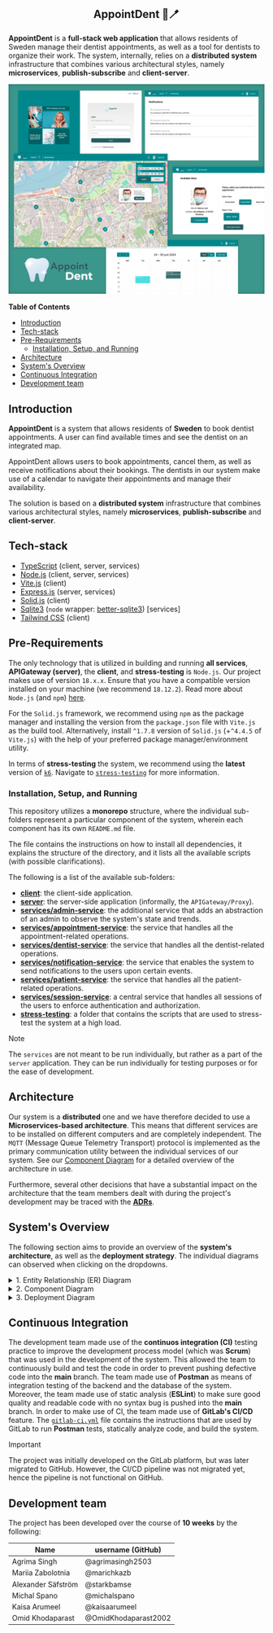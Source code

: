 <h2 align="center">AppointDent &#129463;&#129701;</h2>

**AppointDent** is a **full-stack web application** that
allows residents of Sweden manage their dentist appointments, as well as a tool
for dentists to organize their work. The system, internally, relies on a
**distributed system** infrastructure that combines various architectural
styles, namely **microservices**, **publish-subscribe** and **client-server**.

<img src="docs/imgs/appointdent-teaser.png" alt="AppointDent Teaser"/><br>

**Table of Contents**

- [Introduction](#introduction)
- [Tech-stack](#tech-stack)
- [Pre-Requirements](#pre-requirements)
  - [Installation, Setup, and Running](#installation-setup-and-running)
- [Architecture](#architecture)
- [System's Overview](#systems-overview)
- [Continuous Integration](#continuous-integration)
- [Development team](#development-team)

## Introduction

**AppointDent** is a system that allows residents of **Sweden** to book dentist
appointments. A user can find available times and see the dentist on an
integrated map.

AppointDent allows users to book appointments, cancel them, as well as receive
notifications about their bookings. The dentists in our system make use of a
calendar to navigate their appointments and manage their availability.

The solution is based on a **distributed system** infrastructure that combines
various architectural styles, namely **microservices**, **publish-subscribe**
and **client-server**.

## Tech-stack

- [TypeScript](https://github.com/microsoft/TypeScript) (client, server, services)
- [Node.js](https://nodejs.org/en/) (client, server, services)
- [Vite.js](https://vitejs.dev/) (client)
- [Express.js](https://expressjs.com/) (server, services)
- [Solid.js](https://www.solidjs.com/) (client)
- [Sqlite3](https://www.sqlite.org/index.html) (`node` wrapper: [better-sqlite3](https://github.com/WiseLibs/better-sqlite3)) \[services\]
- [Tailwind CSS](https://tailwindcss.com/) (client)

## Pre-Requirements

The only technology that is utilized in building and running **all services**, **APIGateway (server)**, the **client**, and **stress-testing** is `Node.js`. Our project makes use of version `18.x.x`. Ensure that you have a compatible version installed on your machine (we recommend `18.12.2`). Read more about `Node.js` (and `npm`) [here](https://nodejs.org/en/).

For the `Solid.js` framework, we recommend using `npm` as the package manager and installing the version from the `package.json` file with `Vite.js` as the build tool.
Alternatively, install `^1.7.8` version of `Solid.js` (+`^4.4.5` of `Vite.js`) with the help of your preferred package manager/environment utility.

In terms of **stress-testing** the system, we recommend using the **latest** version of [`k6`](https://k6.io/). Navigate to [`stress-testing`](./stress-testing/README.md) for more information.

### Installation, Setup, and Running

This repository utilizes a **monorepo** structure, where the individual sub-folders represent a particular component of the system, wherein each component has its own `README.md` file.

The file contains the instructions on how to install all dependencies, it explains the structure of the directory, and it lists all the available scripts (with possible clarifications).

The following is a list of the available sub-folders:

- [**client**](./client/README.md): the client-side application.
- [**server**](./server/README.md): the server-side application (informally, the `APIGateway/Proxy`).
- [**services/admin-service**](./services/admin-service/README.md): the additional service that adds an abstraction of an admin to observe the system's state and trends.
- [**services/appointment-service**](./services/appointment-service/README.md): the service that handles all the appointment-related operations.
- [**services/dentist-service**](./services/dentist-service/README.md): the service that handles all the dentist-related operations.
- [**services/notification-service**](./services/notification-service/README.md): the service that enables the system to send notifications to the users upon certain events.
- [**services/patient-service**](./services/patient-service/README.md): the service that handles all the patient-related operations.
- [**services/session-service**](./services/session-service/README.md): a central service that handles all sessions of the users to enforce authentication and authorization.
- [**stress-testing**](./stress-testing/README.md): a folder that contains the scripts that are used to stress-test the system at a high load.

> [!NOTE]
> The `services` are not meant to be run individually, but rather as a part of
> the `server` application. They can be run individually for testing purposes
> or for the ease of development.

## Architecture

Our system is a **distributed** one and we have therefore decided to use a
**Microservices-based architecture**. This means that different services are to
be installed on different computers and are completely independent. The `MQTT`
(Message Queue Telemetry Transport) protocol is implemented as the primary
communication utility between the individual services of our system.
See our [Component Diagram](#systems-overview) for a detailed overview of the
architecture in use.

Furthermore, several other decisions that have a substantial
impact on the architecture that the team members dealt with during the project's
development may be traced with the [**ADRs**](https://git.chalmers.se/courses/dit355/2023/student-teams/dit356-2023-02/group-02/-/tree/main/docs/adrs?ref_type=heads).

## System's Overview

The following section aims to provide an overview of the **system's architecture**, as well as the **deployment strategy**. The individual diagrams can observed when clicking on the dropdowns.

<details>
  <summary>1. Entity Relationship (ER) Diagram</summary>

  ![ER Diagram](./docs/diagrams/ERdiagram.png)

</details>

<details>
  <summary>2. Component Diagram</summary>

  ![Component Diagram](./docs/diagrams/ComponentDiagram.png)

</details>

<details>
  <summary>3. Deployment Diagram</summary>

  ![DeploymentDiagram](./docs/diagrams/DeploymentDiagram.png)

</details>

## Continuous Integration

The development team made use of the **continuos integration (CI)** testing
practice to improve the development process model (which was **Scrum**) that was
used in the development of the system. This allowed the team to continuously
build and test the code in order to prevent pushing defective code into the
**main** branch.
The team made use of **Postman** as means of integration testing of the backend
and the database of the system. Moreover, the team made use of static analysis
(**ESLint**) to make sure good quality and readable code with no syntax bug is
pushed into the **main** branch. 
In order to make use of CI, the team made use of **GitLab's CI/CD** feature. The
[`gitlab-ci.yml`](https://github.com/michalspano/AppointDent/blob/main/.gitlab-ci.yml)
file contains the instructions that are used by GitLab to run
**Postman** tests, statically analyze code, and build the system.
> [!IMPORTANT]
> The project was initially developed on the GitLab platform, but was later
> migrated to GitHub. However, the CI/CD pipeline was not migrated yet, hence
> the pipeline is not functional on GitHub.


## Development team

The project has been developed over the course of **10 weeks** by the following:

| Name               | username (GitHub) |
|--------------------|----------------------------|
| Agrima Singh       | @agrimasingh2503           |
| Mariia Zabolotnia  | @marichkazb                |
| Alexander Säfström | @starkbamse                |
| Michal Spano       | @michalspano               |
| Kaisa Arumeel      | @kaisaarumeel              |
| Omid Khodaparast   | @OmidKhodaparast2002       |
